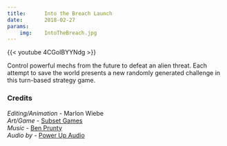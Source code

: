 ```yaml
---
title:      Into the Breach Launch
date:       2018-02-27
params:
    img:    IntoTheBreach.jpg
---
```


{{< youtube 4CGoIBYYNdg >}}

Control powerful mechs from the future to defeat an alien threat. Each attempt to save the world presents a new randomly generated challenge in this turn-based strategy game.

### Credits
_Editing/Animation_ - Marlon Wiebe  
_Art/Game_ - [Subset Games](https://subsetgames.com)  
_Music_ - [Ben Prunty](https://benprunty.bandcamp.com/)  
_Audio by_ - [Power Up Audio](http://powerupaudio.com)  


